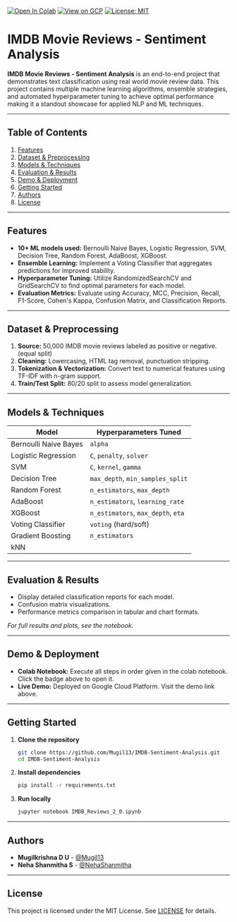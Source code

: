 [![Open In Colab](https://colab.research.google.com/assets/colab-badge.svg)](https://colab.research.google.com/github/Mugil13/IMDB-Sentiment-Analysis/blob/main/IMDB_Reviews_2_0.ipynb)
[![View on GCP](https://img.shields.io/badge/Live%20Demo-GCP-blue)](https://model1-456105.el.r.appspot.com/)
[![License: MIT](https://img.shields.io/badge/License-MIT-green)](LICENSE)

# IMDB Movie Reviews - Sentiment Analysis

**IMDB Movie Reviews - Sentiment Analysis** is an end-to-end project that demonstrates text classification using real world movie review data. This project contains multiple machine learning algorithms, ensemble strategies, and automated hyperparameter tuning to achieve optimal performance making it a standout showcase for applied NLP and ML techniques.

---

## Table of Contents
1. [Features](#features)
2. [Dataset & Preprocessing](#dataset--preprocessing)
3. [Models & Techniques](#models--techniques)
4. [Evaluation & Results](#evaluation--results)
5. [Demo & Deployment](#demo--deployment)
6. [Getting Started](#getting-started)
7. [Authors](#authors)
8. [License](#license)

---

## Features
- **10+ ML models used:** Bernoulli Naive Bayes, Logistic Regression, SVM, Decision Tree, Random Forest, AdaBoost, XGBoost.
- **Ensemble Learning:** Implement a Voting Classifier that aggregates predictions for improved stability.
- **Hyperparameter Tuning:** Utilize RandomizedSearchCV and GridSearchCV to find optimal parameters for each model.
- **Evaluation Metrics:** Evaluate using Accuracy, MCC, Precision, Recall, F1-Score, Cohen's Kappa, Confusion Matrix, and Classification Reports.

---

## Dataset & Preprocessing
1. **Source:** 50,000 IMDB movie reviews labeled as positive or negative. (equal split)
2. **Cleaning:** Lowercasing, HTML tag removal, punctuation stripping.
3. **Tokenization & Vectorization:** Convert text to numerical features using TF-IDF with n-gram support.
4. **Train/Test Split:** 80/20 split to assess model generalization.

---

## Models & Techniques
| Model                | Hyperparameters Tuned         |
|----------------------|-------------------------------|
| Bernoulli Naive Bayes| `alpha`                       |
| Logistic Regression  | `C`, `penalty`, `solver`      |
| SVM                  | `C`, `kernel`, `gamma`        |
| Decision Tree        | `max_depth`, `min_samples_split`|
| Random Forest        | `n_estimators`, `max_depth`   |
| AdaBoost             | `n_estimators`, `learning_rate` |
| XGBoost              | `n_estimators`, `max_depth`, `eta` |
| Voting Classifier    | `voting` (hard/soft)          |
| Gradient Boosting    | `n_estimators`                |
| kNN                  |                               |  

---

## Evaluation & Results
- Display detailed classification reports for each model.
- Confusion matrix visualizations.
- Performance metrics comparison in tabular and chart formats.

*For full results and plots, see the notebook.*

---

## Demo & Deployment
- **Colab Notebook:** Execute all steps in order given in the colab notebook. Click the badge above to open it.
- **Live Demo:** Deployed on Google Cloud Platform. Visit the demo link above.

---

## Getting Started
1. **Clone the repository**
   ```bash
   git clone https://github.com/Mugil13/IMDB-Sentiment-Analysis.git
   cd IMDB-Sentiment-Analysis

2. **Install dependencies**
   ```bash
   pip install -r requirements.txt
   ```

3. **Run locally**
   ```bash
   jupyter notebook IMDB_Reviews_2_0.ipynb
   ```

---

## Authors

* **Mugilkrishna D U** - [@Mugil13](https://github.com/Mugil13)
* **Neha Shanmitha S** - [@NehaShanmitha](https://github.com/NehaShanmitha)

---

## License

This project is licensed under the MIT License. See [LICENSE](LICENSE) for details.
